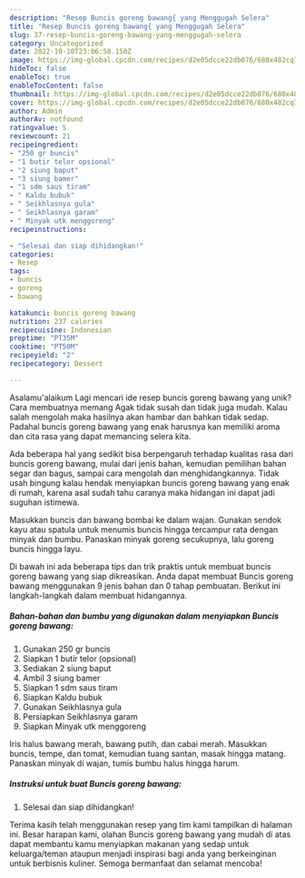 ```yaml
---
description: "Resep Buncis goreng bawang{ yang Menggugah Selera"
title: "Resep Buncis goreng bawang{ yang Menggugah Selera"
slug: 37-resep-buncis-goreng-bawang-yang-menggugah-selera
category: Uncategorized
date: 2022-10-10T23:06:58.150Z
image: https://img-global.cpcdn.com/recipes/d2e05dcce22db076/680x482cq70/buncis-goreng-bawang-foto-resep-utama.jpg
hideToc: false
enableToc: true
enableTocContent: false
thumbnail: https://img-global.cpcdn.com/recipes/d2e05dcce22db076/680x482cq70/buncis-goreng-bawang-foto-resep-utama.jpg
cover: https://img-global.cpcdn.com/recipes/d2e05dcce22db076/680x482cq70/buncis-goreng-bawang-foto-resep-utama.jpg
author: Admin
authorAv: notfound
ratingvalue: 5
reviewcount: 21
recipeingredient:
- "250 gr buncis"
- "1 butir telor opsional"
- "2 siung baput"
- "3 siung bamer"
- "1 sdm saus tiram"
- " Kaldu bubuk"
- " Seikhlasnya gula"
- " Seikhlasnya garam"
- " Minyak utk menggoreng"
recipeinstructions:

- "Selesai dan siap dihidangkan!"
categories:
- Resep
tags:
- buncis
- goreng
- bawang

katakunci: buncis goreng bawang 
nutrition: 237 calories
recipecuisine: Indonesian
preptime: "PT35M"
cooktime: "PT50M"
recipeyield: "2"
recipecategory: Dessert

---
```



Asalamu'alaikum Lagi mencari ide resep buncis goreng bawang yang unik? Cara membuatnya memang Agak tidak susah dan tidak juga mudah. Kalau salah mengolah maka hasilnya akan hambar dan bahkan tidak sedap. Padahal buncis goreng bawang yang enak harusnya kan memiliki aroma dan cita rasa yang dapat memancing selera kita.


Ada beberapa hal yang sedikit bisa berpengaruh terhadap kualitas rasa dari buncis goreng bawang, mulai dari jenis bahan, kemudian pemilihan bahan segar dan bagus, sampai cara mengolah dan menghidangkannya. Tidak usah bingung kalau hendak menyiapkan buncis goreng bawang yang enak di rumah, karena asal sudah tahu caranya maka hidangan ini dapat jadi suguhan istimewa.

Masukkan buncis dan bawang bombai ke dalam wajan. Gunakan sendok kayu atau spatula untuk menumis buncis hingga tercampur rata dengan minyak dan bumbu. Panaskan minyak goreng secukupnya, lalu goreng buncis hingga layu.


Di bawah ini ada beberapa tips dan trik praktis untuk membuat buncis goreng bawang yang siap dikreasikan. Anda dapat membuat Buncis goreng bawang menggunakan 9 jenis bahan dan 0 tahap pembuatan. Berikut ini langkah-langkah dalam membuat hidangannya.

<!--inarticleads1-->

##### Bahan-bahan dan bumbu yang digunakan dalam menyiapkan Buncis goreng bawang:

1. Gunakan 250 gr buncis
1. Siapkan 1 butir telor (opsional)
1. Sediakan 2 siung baput
1. Ambil 3 siung bamer
1. Siapkan 1 sdm saus tiram
1. Siapkan  Kaldu bubuk
1. Gunakan  Seikhlasnya gula
1. Persiapkan  Seikhlasnya garam
1. Siapkan  Minyak utk menggoreng


Iris halus bawang merah, bawang putih, dan cabai merah. Masukkan buncis, tempe, dan tomat, kemudian tuang santan, masak hingga matang. Panaskan minyak di wajan, tumis bumbu halus hingga harum. 

<!--inarticleads2-->

##### Instruksi untuk buat Buncis goreng bawang:


1. Selesai dan siap dihidangkan!



Terima kasih telah menggunakan resep yang tim kami tampilkan di halaman ini. Besar harapan kami, olahan Buncis goreng bawang yang mudah di atas dapat membantu kamu menyiapkan makanan yang sedap untuk keluarga/teman ataupun menjadi inspirasi bagi anda yang berkeinginan untuk berbisnis kuliner. Semoga bermanfaat dan selamat mencoba!
